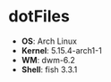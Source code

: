 # dotFiles

- **OS**: Arch Linux
- **Kernel**: 5.15.4-arch1-1
- **WM**: dwm-6.2
- **Shell**: fish 3.3.1
